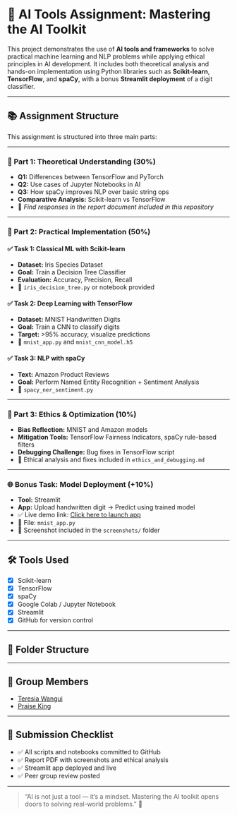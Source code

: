 # 🤖 AI Tools Assignment: Mastering the AI Toolkit

This project demonstrates the use of **AI tools and frameworks** to solve practical machine learning and NLP problems while applying ethical principles in AI development. It includes both theoretical analysis and hands-on implementation using Python libraries such as **Scikit-learn**, **TensorFlow**, and **spaCy**, with a bonus **Streamlit deployment** of a digit classifier.

---

## 📚 Assignment Structure

This assignment is structured into three main parts:

---

### 🧠 Part 1: Theoretical Understanding (30%)

- **Q1:** Differences between TensorFlow and PyTorch
- **Q2:** Use cases of Jupyter Notebooks in AI
- **Q3:** How spaCy improves NLP over basic string ops
- **Comparative Analysis:** Scikit-learn vs TensorFlow
- 📄 _Find responses in the report document included in this repository_

---

### 🔬 Part 2: Practical Implementation (50%)

#### ✅ Task 1: Classical ML with Scikit-learn
- **Dataset:** Iris Species Dataset
- **Goal:** Train a Decision Tree Classifier
- **Evaluation:** Accuracy, Precision, Recall
- 📄 `iris_decision_tree.py` or notebook provided

#### ✅ Task 2: Deep Learning with TensorFlow
- **Dataset:** MNIST Handwritten Digits
- **Goal:** Train a CNN to classify digits
- **Target:** >95% accuracy, visualize predictions
- 📄 `mnist_app.py` and `mnist_cnn_model.h5`

#### ✅ Task 3: NLP with spaCy
- **Text:** Amazon Product Reviews
- **Goal:** Perform Named Entity Recognition + Sentiment Analysis
- 📄 `spacy_ner_sentiment.py`

---

### 🧭 Part 3: Ethics & Optimization (10%)

- **Bias Reflection:** MNIST and Amazon models
- **Mitigation Tools:** TensorFlow Fairness Indicators, spaCy rule-based filters
- **Debugging Challenge:** Bug fixes in TensorFlow script
- 📄 Ethical analysis and fixes included in `ethics_and_debugging.md`

---

### 🌐 Bonus Task: Model Deployment (+10%)

- **Tool:** Streamlit
- **App:** Upload handwritten digit → Predict using trained model
- ✅ Live demo link: [Click here to launch app](https://a1-ml-assignment-week-3-ptwdiexxhjpxcxh34k4zmg.streamlit.app/)
- 📄 File: `mnist_app.py`
- 📸 Screenshot included in the `screenshots/` folder

---

## 🛠 Tools Used

- [x] Scikit-learn
- [x] TensorFlow
- [x] spaCy
- [x] Google Colab / Jupyter Notebook
- [x] Streamlit
- [x] GitHub for version control

---

## 📂 Folder Structure


---

## 👥 Group Members

- [Teresia Wangui](hhttps://github.com/Tess-cloud)
- [Praise King](https://github.com/PRAISE-KING)
  

---

## 📌 Submission Checklist

- ✅ All scripts and notebooks committed to GitHub
- ✅ Report PDF with screenshots and ethical analysis
- ✅ Streamlit app deployed and live
- ✅ Peer group review posted

---

> “AI is not just a tool — it’s a mindset. Mastering the AI toolkit opens doors to solving real-world problems.” 🚀
